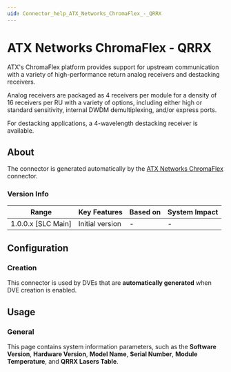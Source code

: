 ```yaml
---
uid: Connector_help_ATX_Networks_ChromaFlex_-_QRRX
---
```


# ATX Networks ChromaFlex - QRRX

ATX's ChromaFlex platform provides support for upstream communication with a variety of high-performance return analog receivers and destacking receivers.

Analog receivers are packaged as 4 receivers per module for a density of 16 receivers per RU with a variety of options, including either high or standard sensitivity, internal DWDM demultiplexing, and/or express ports.

For destacking applications, a 4-wavelength destacking receiver is available.

## About

The connector is generated automatically by the [ATX Networks ChromaFlex](xref:Connector_help_ATX_Networks_ChromaFlex) connector.

### Version Info

| Range                | Key Features     | Based on     | System Impact     |
|----------------------|------------------|--------------|-------------------|
| 1.0.0.x \[SLC Main\] | Initial version  | \-           | \-                |

## Configuration

### Creation

This connector is used by DVEs that are **automatically generated** when DVE creation is enabled.

## Usage

### General

This page contains system information parameters, such as the **Software Version**, **Hardware Version**, **Model Name**, **Serial Number**, **Module Temperature**, and **QRRX Lasers Table**.
